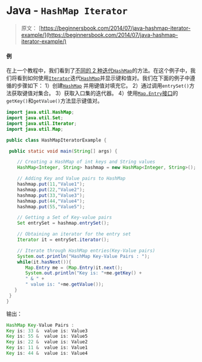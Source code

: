 # Java - `HashMap Iterator`

> 原文： [https://beginnersbook.com/2014/07/java-hashmap-iterator-example/](https://beginnersbook.com/2014/07/java-hashmap-iterator-example/)

#### 例

在上一个教程中，我们看到了[不同的 2 种迭代`HashMap`](https://beginnersbook.com/2013/12/how-to-loop-hashmap-in-java/)的方法。在这个例子中，我们将看到如何使用[`Iterator`](https://beginnersbook.com/2014/06/java-iterator-with-examples/)迭代[`HashMap`](https://beginnersbook.com/2013/12/hashmap-in-java-with-example/)并显示键和值对。我们在下面的例子中遵循的步骤如下：
1）创建[`HashMap`](https://docs.oracle.com/javase/7/docs/api/java/util/HashMap.html) 并用键值对填充它。
2）通过调用`entrySet()`方法获取键值对集合。
3）获取入口集的迭代器。
4）使用[`Map.Entry`接口](https://docs.oracle.com/javase/7/docs/api/java/util/Map.Entry.html)的`getKey()`和`getValue()`方法显示键值对。

```java
import java.util.HashMap;
import java.util.Set;
import java.util.Iterator;
import java.util.Map;

public class HashMapIteratorExample {

 public static void main(String[] args) {

    // Creating a HashMap of int keys and String values
    HashMap<Integer, String> hashmap = new HashMap<Integer, String>();

    // Adding Key and Value pairs to HashMap
    hashmap.put(11,"Value1");
    hashmap.put(22,"Value2");
    hashmap.put(33,"Value3");
    hashmap.put(44,"Value4");
    hashmap.put(55,"Value5");

    // Getting a Set of Key-value pairs
    Set entrySet = hashmap.entrySet();

    // Obtaining an iterator for the entry set
    Iterator it = entrySet.iterator();

    // Iterate through HashMap entries(Key-Value pairs)
    System.out.println("HashMap Key-Value Pairs : ");
    while(it.hasNext()){
       Map.Entry me = (Map.Entry)it.next();
       System.out.println("Key is: "+me.getKey() + 
       " & " + 
       " value is: "+me.getValue());
   }
 }
}
```

输出：

```java
HashMap Key-Value Pairs : 
Key is: 33 &  value is: Value3
Key is: 55 &  value is: Value5
Key is: 22 &  value is: Value2
Key is: 11 &  value is: Value1
Key is: 44 &  value is: Value4
```